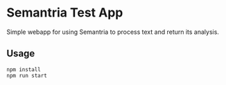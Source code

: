 # Semantria Test App

Simple webapp for using Semantria to process text and return its analysis.

## Usage

```
npm install
npm run start
```
